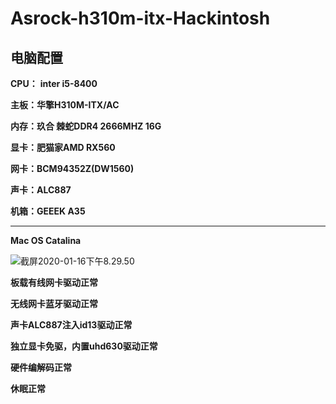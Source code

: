 # Asrock-h310m-itx-Hackintosh

## 电脑配置

**CPU：** **inter i5-8400**

**主板：华擎H310M-ITX/AC**

**内存：玖合 棘蛇DDR4 2666MHZ 16G**

**显卡：肥猫家AMD RX560**

**网卡：BCM94352Z(DW1560)**

**声卡：ALC887**

**机箱：GEEEK A35**

------

**Mac OS Catalina**

![截屏2020-01-16下午8.29.50](/Users/gm/Desktop/截屏2020-01-16下午8.29.50.png)

**板载有线网卡驱动正常**



**无线网卡蓝牙驱动正常**



**声卡ALC887注入id13驱动正常**



**独立显卡免驱，内置uhd630驱动正常**



**硬件编解码正常**



**休眠正常**